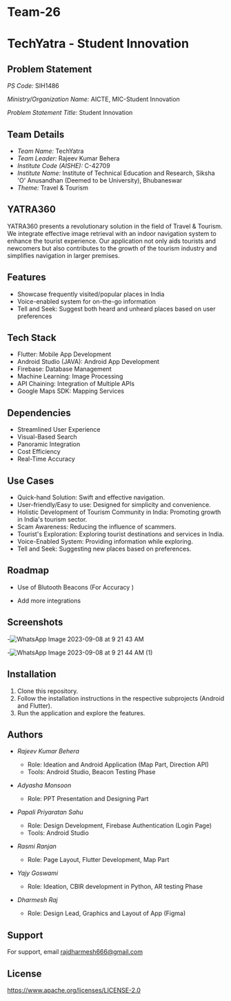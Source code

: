 # Team-26

# TechYatra - Student Innovation

## Problem Statement

*PS Code:* SIH1486

*Ministry/Organization Name:* AICTE, MIC-Student Innovation

*Problem Statement Title:* Student Innovation

## Team Details

- *Team Name:* TechYatra
- *Team Leader:* Rajeev Kumar Behera
- *Institute Code (AISHE):* C-42709
- *Institute Name:* Institute of Technical Education and Research, Siksha 'O' Anusandhan (Deemed to be University), Bhubaneswar
- *Theme:* Travel & Tourism
## YATRA360

YATRA360 presents a revolutionary solution in the field of Travel & Tourism. We integrate effective image retrieval with an indoor navigation system to enhance the tourist experience. Our application not only aids tourists and newcomers but also contributes to the growth of the tourism industry and simplifies navigation in larger premises.



## Features

- Showcase frequently visited/popular places in India
- Voice-enabled system for on-the-go information
- Tell and Seek: Suggest both heard and unheard places based on user preferences


## Tech Stack

- Flutter: Mobile App Development
- Android Studio (JAVA): Android App Development
- Firebase: Database Management
- Machine Learning: Image Processing
- API Chaining: Integration of Multiple APIs
- Google Maps SDK: Mapping Services


## Dependencies

- Streamlined User Experience
- Visual-Based Search
- Panoramic Integration
- Cost Efficiency
- Real-Time Accuracy
## Use Cases

- Quick-hand Solution: Swift and effective navigation.
- User-friendly/Easy to use: Designed for simplicity and convenience.
- Holistic Development of Tourism Community in India: Promoting growth in India's tourism sector.
- Scam Awareness: Reducing the influence of scammers.
- Tourist's Exploration: Exploring tourist destinations and services in India.
- Voice-Enabled System: Providing information while exploring.
- Tell and Seek: Suggesting new places based on preferences.
## Roadmap

- Use of Blutooth Beacons (For Accuracy )

- Add more integrations


## Screenshots

-![WhatsApp Image 2023-09-08 at 9 21 43 AM](https://github.com/ITER-SIH/Team-26/assets/98466519/4b4639e8-ae00-4dd7-bf02-282139011a52)

-![WhatsApp Image 2023-09-08 at 9 21 44 AM (1)](https://github.com/ITER-SIH/Team-26/assets/98466519/b7314079-06a6-4dce-9478-bcaafc60618d)





## Installation

1. Clone this repository.
2. Follow the installation instructions in the respective subprojects (Android and Flutter).
3. Run the application and explore the features.
    
## Authors

- *Rajeev Kumar Behera*
  - Role: Ideation and Android Application (Map Part, Direction API)
  - Tools: Android Studio, Beacon Testing Phase

- *Adyasha Monsoon*
  - Role: PPT Presentation and Designing Part

- *Papali Priyaratan Sahu*
  - Role: Design Development, Firebase Authentication (Login Page)
  - Tools: Android Studio

- *Rasmi Ranjan*
  - Role: Page Layout, Flutter Development, Map Part

- *Yajy Goswami*
  - Role: Ideation, CBIR development in Python, AR testing Phase

- *Dharmesh Raj*
  - Role: Design Lead, Graphics and Layout of App (Figma)
## Support

For support, email rajdharmesh666@gmail.com

## License

https://www.apache.org/licenses/LICENSE-2.0

